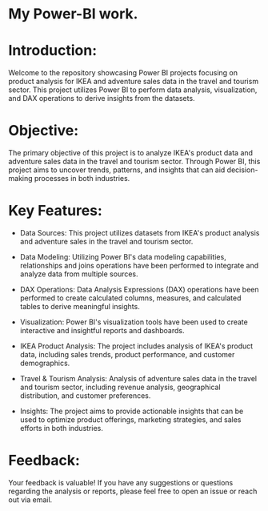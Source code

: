 # My Power-BI work.

# Introduction:
Welcome to the repository showcasing Power BI projects focusing on product analysis for IKEA and adventure sales data in the travel and tourism sector. This project utilizes Power BI to perform data analysis, visualization, and DAX operations to derive insights from the datasets.

# Objective:
The primary objective of this project is to analyze IKEA's product data and adventure sales data in the travel and tourism sector. Through Power BI, this project aims to uncover trends, patterns, and insights that can aid decision-making processes in both industries.

# Key Features:

* Data Sources: This project utilizes datasets from IKEA's product analysis and adventure sales in the travel and tourism sector.
* Data Modeling: Utilizing Power BI's data modeling capabilities, relationships and joins operations have been performed to integrate and analyze data from multiple sources.
* DAX Operations: Data Analysis Expressions (DAX) operations have been performed to create calculated columns, measures, and calculated tables to derive meaningful insights.
* Visualization: Power BI's visualization tools have been used to create interactive and insightful reports and dashboards.
* IKEA Product Analysis: The project includes analysis of IKEA's product data, including sales trends, product performance, and customer demographics.
* Travel & Tourism Analysis: Analysis of adventure sales data in the travel and tourism sector, including revenue analysis, geographical distribution, and customer 
  preferences.
  
* Insights: The project aims to provide actionable insights that can be used to optimize product offerings, marketing strategies, and sales efforts in both industries.

# Feedback:
Your feedback is valuable! If you have any suggestions or questions regarding the analysis or reports, please feel free to open an issue or reach out via email.
